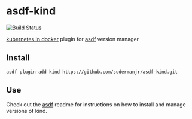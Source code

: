 # asdf-kind

[![Build Status](https://github.com/sudermanjr/asdf-kind/workflows/master/badge.svg?branch=master)](https://github.com/sudermanjr/asdf-kind/actions)

[kubernetes in docker](https://github.com/kubernetes-sigs/kind) plugin for [asdf](https://github.com/asdf-vm/asdf) version manager

## Install

```
asdf plugin-add kind https://github.com/sudermanjr/asdf-kind.git
```

## Use

Check out the [asdf](https://github.com/asdf-vm/asdf) readme for instructions on how to install and manage versions of kind.
